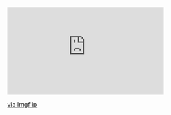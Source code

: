 <div style="width:360px;max-width:100%;"><div style="height:0;padding-bottom:56.11%;position:relative;"><iframe width="360" height="202" style="position:absolute;top:0;left:0;width:100%;height:100%;" frameBorder="0" src="https://imgflip.com/embed/4u22ss"></iframe></div><p><a href="https://imgflip.com/gif/4u22ss">via Imgflip</a></p></div>
